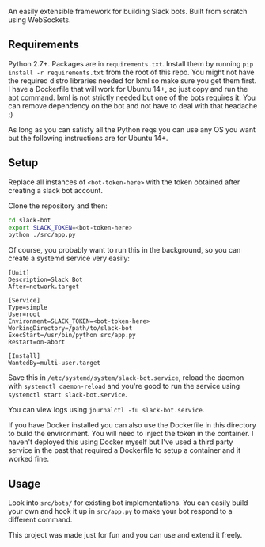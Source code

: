 An easily extensible framework for building Slack bots. Built from scratch using WebSockets.

## Requirements
Python 2.7+. Packages are in `requirements.txt`. Install them by running `pip install -r requirements.txt` from the root of this repo. You might not have the required distro libraries needed for lxml so make sure you get them first. I have a Dockerfile that will work for Ubuntu 14+, so just copy and run the apt command. lxml is not strictly needed but one of the bots requires it. You can remove dependency on the bot and not have to deal with that headache ;)  

As long as you can satisfy all the Python reqs you can use any OS you want but the following instructions are for Ubuntu 14+.

## Setup
Replace all instances of `<bot-token-here>` with the token obtained after creating a slack bot account.  

Clone the repository and then:  
```bash
cd slack-bot
export SLACK_TOKEN=<bot-token-here>
python ./src/app.py
```

Of course, you probably want to run this in the background, so you can create a systemd service very easily:
```
[Unit]
Description=Slack Bot
After=network.target

[Service]
Type=simple
User=root
Environment=SLACK_TOKEN=<bot-token-here>
WorkingDirectory=/path/to/slack-bot
ExecStart=/usr/bin/python src/app.py
Restart=on-abort

[Install]
WantedBy=multi-user.target
```
Save this in `/etc/systemd/system/slack-bot.service`, reload the daemon with `systemctl daemon-reload` and you're good to run the service using `systemctl start slack-bot.service`.  
  
You can view logs using `journalctl -fu slack-bot.service`.  

If you have Docker installed you can also use the Dockerfile in this directory to build the environment. You will need to inject the token in the container. I haven't deployed this using Docker myself but I've used a third party service in the past that required a Dockerfile to setup a container and it worked fine.

## Usage
Look into `src/bots/` for existing bot implementations. You can easily build your own and hook it up in `src/app.py` to make your bot respond to a different command.

This project was made just for fun and you can use and extend it freely.
